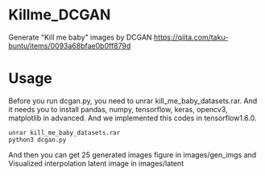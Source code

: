 # Killme_DCGAN
Generate "Kill me baby" images by DCGAN
https://qiita.com/taku-buntu/items/0093a68bfae0b0ff879d

# Usage
Before you run dcgan.py, you need to unrar kill_me_baby_datasets.rar. 
And it needs you to install pandas, numpy, tensorflow, keras, opencv3, matplotlib in advanced. 
And we implemented this codes in tensorflow1.6.0. 

```
unrar kill_me_baby_datasets.rar
python3 dcgan.py
```

And then you can get 25 generated images figure in images/gen_imgs and Visualized interpolation latent image in images/latent
